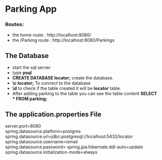 # Parking App

 ### Routes:
* the home route : http://localhost:8080/
* the /Parking route : http://localhost:8080/Parkings 

## The Database
* start the sql server
* type **psql**
* **CREATE DATABASE locator;** create the database.
* **\c locator;** To connect to the database
* **\d** to check if the table created it will be **locator** table.
* After adding parking to the table you can see the table content **SELECT * FROM parking;**

## The application.properties File
server.port=8080  
spring.datasource.platform=postgres  
spring.datasource.url=jdbc:postgresql://localhost:5432/locator
spring.datasource.username=ismail  
spring.datasource.password=
spring.jpa.hibernate.ddl-auto=update  
spring.datasource.initialization-mode=always  